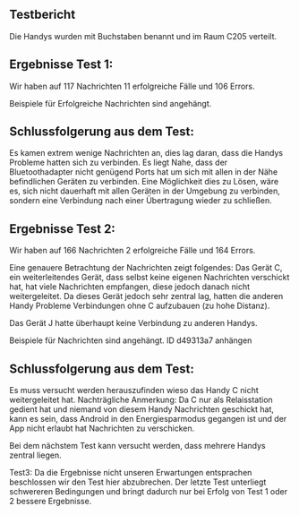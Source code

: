Testbericht
--------------- 
Die Handys wurden mit Buchstaben benannt und im Raum C205 verteilt.


Ergebnisse Test 1: 
-----------

Wir haben auf 117 Nachrichten 11 erfolgreiche Fälle und 106 Errors. 

Beispiele für Erfolgreiche Nachrichten sind angehängt. 

Schlussfolgerung aus dem Test: 
-----------

Es kamen extrem wenige Nachrichten an, dies lag daran, dass die Handys Probleme hatten sich zu verbinden. Es liegt Nahe, dass der Bluetoothadapter nicht genügend Ports hat um sich mit allen in der Nähe befindlichen Geräten zu verbinden. Eine Möglichkeit dies zu Lösen, wäre es, sich nicht dauerhaft mit allen Geräten in der Umgebung zu verbinden, sondern eine Verbindung nach einer Übertragung wieder zu schließen. 

Ergebnisse Test 2: 
-----------
Wir haben auf 166 Nachrichten 2 erfolgreiche Fälle und 164 Errors. 

Eine genauere Betrachtung der Nachrichten zeigt folgendes: 
Das Gerät C, ein weiterleitendes Gerät, dass selbst keine eigenen Nachrichten verschickt hat, hat viele Nachrichten empfangen, diese jedoch danach nicht 			weitergeleitet. Da dieses Gerät jedoch sehr zentral lag, hatten die anderen Handy Probleme Verbindungen ohne C aufzubauen (zu hohe Distanz).
		
Das Gerät J hatte überhaupt keine Verbindung zu anderen Handys. 

Beispiele für Nachrichten sind angehängt. 
ID d49313a7 anhängen

Schlussfolgerung aus dem Test:
-----------

Es muss versucht werden herauszufinden wieso das Handy C nicht weitergeleitet hat. 
Nachträgliche Anmerkung: Da C nur als Relaisstation gedient hat und niemand von diesem Handy Nachrichten geschickt hat, kann es sein, dass Android in den Energiesparmodus gegangen ist und der App nicht erlaubt hat Nachrichten zu verschicken. 	
	
Bei dem nächstem Test kann versucht werden, dass mehrere Handys zentral liegen. 
	

Test3:  Da die Ergebnisse nicht unseren Erwartungen entsprachen beschlossen wir den Test hier abzubrechen. Der letzte Test unterliegt schwereren Bedingungen und bringt dadurch nur bei Erfolg von Test 1 oder 2 bessere Ergebnisse. 



